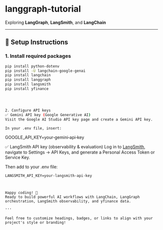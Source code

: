 # langgraph-tutorial

Exploring **LangGraph**, **LangSmith**, and **LangChain**

---

## 🚀 Setup Instructions

### 1. Install required packages

```bash
pip install python-dotenv
pip install -U langchain-google-genai
pip install langchain
pip install langgraph
pip install langsmith
pip install yfinance




2. Configure API keys
✅ Gemini API key (Google Generative AI)
Visit the Google AI Studio API key page and create a Gemini API key.

In your .env file, insert:
```
GOOGLE_API_KEY=your‑gemini‑api‑key




✅ LangSmith API key (observability & evaluation)
Log in to [LangSmith](https://smith.langchain.com/), navigate to Settings → API Keys, and generate a Personal Access Token or Service Key.

Then add to your .env file:
```
LANGSMITH_API_KEY=your‑langsmith‑api‑key



Happy coding! 🎉
Ready to build powerful AI workflows with LangChain, LangGraph orchestration, LangSmith observability, and yfinance data.

'''

Feel free to customize headings, badges, or links to align with your project's style or branding!
